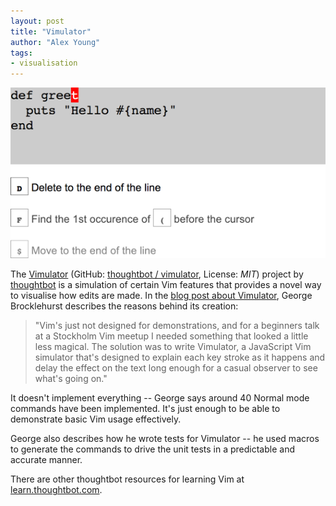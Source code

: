 ```yaml
---
layout: post
title: "Vimulator"
author: "Alex Young"
tags: 
- visualisation
---
```


![Vimulator](/images/posts/vimulator.png)

The [Vimulator](http://thoughtbot.github.com/vimulator/) (GitHub: [thoughtbot / vimulator](https://github.com/thoughtbot/vimulator), License: _MIT_) project by [thoughtbot](http://www.thoughtbot.com/) is a simulation of certain Vim features that provides a novel way to visualise how edits are made.  In the [blog post about Vimulator](http://robots.thoughtbot.com/post/37640918060/vimulator), George Brocklehurst describes the reasons behind its creation:

> "Vim's just not designed for demonstrations, and for a beginners talk at a Stockholm Vim meetup I needed something that looked a little less magical. The solution was to write Vimulator, a JavaScript Vim simulator that's designed to explain each key stroke as it happens and delay the effect on the text long enough for a casual observer to see what's going on."

It doesn't implement everything -- George says around 40 Normal mode commands have been implemented.  It's just enough to be able to demonstrate basic Vim usage effectively.

George also describes how he wrote tests for Vimulator -- he used macros to generate the commands to drive the unit tests in a predictable and accurate manner.

There are other thoughtbot resources for learning Vim at [learn.thoughtbot.com](https://learn.thoughtbot.com/).
